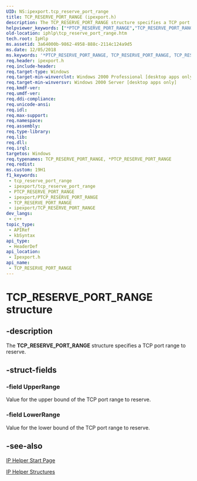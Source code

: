 ```yaml
---
UID: NS:ipexport.tcp_reserve_port_range
title: TCP_RESERVE_PORT_RANGE (ipexport.h)
description: The TCP_RESERVE_PORT_RANGE structure specifies a TCP port range to reserve.
helpviewer_keywords: ["*PTCP_RESERVE_PORT_RANGE","TCP_RESERVE_PORT_RANGE","TCP_RESERVE_PORT_RANGE structure [IP Helper]","ipexport/TCP_RESERVE_PORT_RANGE","iphlp.tcp_reserve_port_range"]
old-location: iphlp\tcp_reserve_port_range.htm
tech.root: IpHlp
ms.assetid: 3a64000b-9862-4958-888c-2114c124a9d5
ms.date: 12/05/2018
ms.keywords: '*PTCP_RESERVE_PORT_RANGE, TCP_RESERVE_PORT_RANGE, TCP_RESERVE_PORT_RANGE structure [IP Helper], ipexport/TCP_RESERVE_PORT_RANGE, iphlp.tcp_reserve_port_range'
req.header: ipexport.h
req.include-header: 
req.target-type: Windows
req.target-min-winverclnt: Windows 2000 Professional [desktop apps only]
req.target-min-winversvr: Windows 2000 Server [desktop apps only]
req.kmdf-ver: 
req.umdf-ver: 
req.ddi-compliance: 
req.unicode-ansi: 
req.idl: 
req.max-support: 
req.namespace: 
req.assembly: 
req.type-library: 
req.lib: 
req.dll: 
req.irql: 
targetos: Windows
req.typenames: TCP_RESERVE_PORT_RANGE, *PTCP_RESERVE_PORT_RANGE
req.redist: 
ms.custom: 19H1
f1_keywords:
 - tcp_reserve_port_range
 - ipexport/tcp_reserve_port_range
 - PTCP_RESERVE_PORT_RANGE
 - ipexport/PTCP_RESERVE_PORT_RANGE
 - TCP_RESERVE_PORT_RANGE
 - ipexport/TCP_RESERVE_PORT_RANGE
dev_langs:
 - c++
topic_type:
 - APIRef
 - kbSyntax
api_type:
 - HeaderDef
api_location:
 - Ipexport.h
api_name:
 - TCP_RESERVE_PORT_RANGE
---
```


# TCP_RESERVE_PORT_RANGE structure


## -description

The <b>TCP_RESERVE_PORT_RANGE</b> structure specifies a TCP port range to reserve.

## -struct-fields

### -field UpperRange

Value for the upper bound of the TCP port range to reserve.

### -field LowerRange

Value for the lower bound of the TCP port range to reserve.

## -see-also

<a href="https://docs.microsoft.com/windows/desktop/IpHlp/ip-helper-start-page">IP Helper Start Page</a>



<a href="https://docs.microsoft.com/windows/desktop/IpHlp/ip-helper-structures">IP Helper Structures</a>

